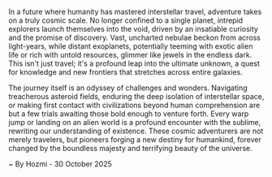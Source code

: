 
In a future where humanity has mastered interstellar travel, adventure takes on a truly cosmic scale. No longer confined to a single planet, intrepid explorers launch themselves into the void, driven by an insatiable curiosity and the promise of discovery. Vast, uncharted nebulae beckon from across light-years, while distant exoplanets, potentially teeming with exotic alien life or rich with untold resources, glimmer like jewels in the endless dark. This isn't just travel; it's a profound leap into the ultimate unknown, a quest for knowledge and new frontiers that stretches across entire galaxies.

The journey itself is an odyssey of challenges and wonders. Navigating treacherous asteroid fields, enduring the deep isolation of interstellar space, or making first contact with civilizations beyond human comprehension are but a few trials awaiting those bold enough to venture forth. Every warp jump or landing on an alien world is a profound encounter with the sublime, rewriting our understanding of existence. These cosmic adventurers are not merely travelers, but pioneers forging a new destiny for humankind, forever changed by the boundless majesty and terrifying beauty of the universe.

~ By Hozmi - 30 October 2025
